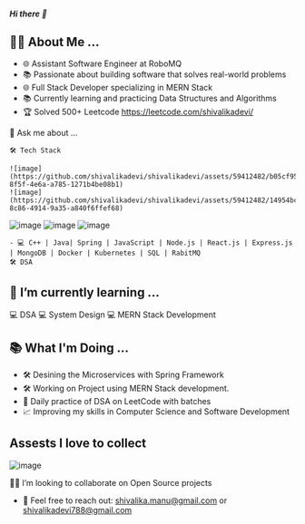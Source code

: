 ##### Hi there 👋

<!--
**shivalikadevi/shivalikadevi** is a ✨ _special_ ✨ repository because its `README.md` (this file) appears on your GitHub profile.

Here are some ideas to get you started:
- 🔭 I’m currently working on ...
- 🌱 I’m currently learning ...
- 👯 I’m looking to collaborate on ...
- 🤔 I’m looking for help with ...
- 💬 Ask me about ...
- 📫 How to reach me: ...
- 😄 Pronouns: ...
- ⚡ Fun fact: ...
-->
  ## 👨‍💻 About Me ...

  
- 🌐 Assistant Software Engineer at RoboMQ
- 📚 Passionate about building software that solves real-world problems
- 🌐 Full Stack Developer specializing in MERN Stack
- 📚 Currently learning and practicing Data Structures and Algorithms
- 🏆 Solved 500+ Leetcode  https://leetcode.com/shivalikadevi/




💬 Ask me about ...




    🛠️ Tech Stack

    ![image](https://github.com/shivalikadevi/shivalikadevi/assets/59412482/b05cf952-8f5f-4e6a-a785-1271b4be08b1)
    ![image](https://github.com/shivalikadevi/shivalikadevi/assets/59412482/14954bc3-8c86-4914-9a35-a840f6ffef68)
![image](https://github.com/shivalikadevi/shivalikadevi/assets/59412482/f5001934-41dd-4e81-a00a-1f8be141d58e)
![image](https://github.com/shivalikadevi/shivalikadevi/assets/59412482/99309bfc-6b4d-4018-b241-e58fee88432e)
![image](https://github.com/shivalikadevi/shivalikadevi/assets/59412482/930442e6-3b8f-4b96-acc1-3b5116cd8a4d)




    - 💻 C++ | Java| Spring | JavaScript | Node.js | React.js | Express.js | MongoDB | Docker | Kubernetes | SQL | RabitMQ
    🛠️ DSA

## 🌱 I’m currently learning ...



  💻 DSA 
  💻 System Design
  💻 MERN Stack Development 

    
## 📚 What I'm Doing ...



- 🛠️ Desining the Microservices with Spring Framework 
- 🛠️ Working on Project using MERN Stack development.
- 📘 Daily practice of DSA on LeetCode with batches
- 📈 Improving my skills in Computer Science and Software Development


## Assests I love to collect 
![image](https://github.com/shivalikadevi/shivalikadevi/assets/59412482/ae4d8f44-0b75-4c6e-ad8b-a0cc709eba54)


 🤝👯 I’m looking to collaborate on  Open Source projects

- 📧 Feel free to reach out: shivalika.manu@gmail.com or shivalikadevi788@gmail.com

